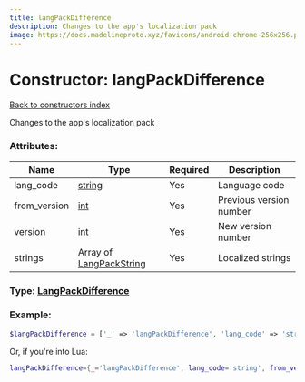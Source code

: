 ```yaml
---
title: langPackDifference
description: Changes to the app's localization pack
image: https://docs.madelineproto.xyz/favicons/android-chrome-256x256.png
---
```

# Constructor: langPackDifference  
[Back to constructors index](index.md)



Changes to the app's localization pack

### Attributes:

| Name     |    Type       | Required | Description |
|----------|---------------|----------|-------------|
|lang\_code|[string](../types/string.md) | Yes|Language code|
|from\_version|[int](../types/int.md) | Yes|Previous version number|
|version|[int](../types/int.md) | Yes|New version number|
|strings|Array of [LangPackString](../types/LangPackString.md) | Yes|Localized strings|



### Type: [LangPackDifference](../types/LangPackDifference.md)


### Example:

```php
$langPackDifference = ['_' => 'langPackDifference', 'lang_code' => 'string', 'from_version' => int, 'version' => int, 'strings' => [LangPackString, LangPackString]];
```  


Or, if you're into Lua:

```lua
langPackDifference={_='langPackDifference', lang_code='string', from_version=int, version=int, strings={LangPackString}}

```


